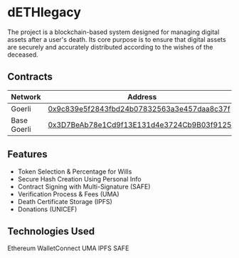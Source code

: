 # dETHlegacy

The project is a blockchain-based system designed for managing digital assets after a user's death. Its core purpose is to ensure that digital assets are securely and accurately distributed according to the wishes of the deceased.

## Contracts


| Network | Address |
| --------------- | --------------- |
| Goerli   | [0x9c839e5f2843fbd24b07832563a3e457daa8c37f](https://goerli.etherscan.io/address/0x9c839e5f2843fbd24b07832563a3e457daa8c37f)  |
|  Base Goerli | [0x3D7BeAb78e1Cd9f13E131d4e3724Cb9B03f91256](https://goerli.basescan.org/address/0x3d7beab78e1cd9f13e131d4e3724cb9b03f91256) |

## Features

- Token Selection & Percentage for Wills
- Secure Hash Creation Using Personal Info 
- Contract Signing with Multi-Signature (SAFE)
- Verification Process & Fees (UMA)
- Death Certificate Storage (IPFS)
- Donations (UNICEF)

## Technologies Used

Ethereum
WalletConnect
UMA
IPFS
SAFE
